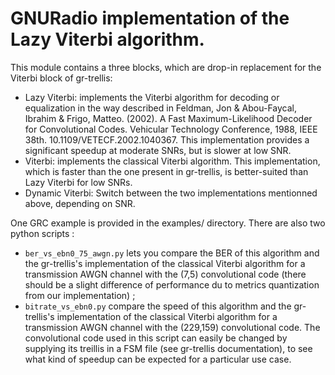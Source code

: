 # GNURadio implementation of the Lazy Viterbi algorithm.

This module contains a three blocks, which are drop-in replacement for the Viterbi
block of gr-trellis:
* Lazy Viterbi: implements the Viterbi algorithm for decoding or equalization in the way described
in Feldman, Jon & Abou-Faycal, Ibrahim & Frigo, Matteo. (2002).
A Fast Maximum-Likelihood Decoder for Convolutional Codes. Vehicular Technology Conference, 1988, IEEE 38th.
10.1109/VETECF.2002.1040367. 
This implementation provides a significant speedup at moderate SNRs, but is slower
at low SNR.
* Viterbi: implements the classical Viterbi algorithm.
This implementation, which is faster than the one present in gr-trellis, is
better-suited than Lazy Viterbi for low SNRs.
* Dynamic Viterbi: Switch between the two implementations mentionned above,
depending on SNR.


One GRC example is provided in the examples/ directory.
There are also two python scripts :
* `ber_vs_ebn0_75_awgn.py` lets you compare the BER of this algorithm
and the gr-trellis's implementation of the classical Viterbi algorithm for a
transmission AWGN channel with the (7,5) convolutional code (there
should be a slight difference of performance du to metrics quantization from our
implementation) ;
* `bitrate_vs_ebn0.py` compare the speed of this algorithm and the gr-trellis's
implementation of the classical Viterbi algorithm for a transmission AWGN
channel with the (229,159) convolutional code.
The convolutional code used in this script can easily be changed by supplying its
treillis in a FSM file (see gr-trellis documentation), to see what kind of speedup
can be expected for a particular use case.
